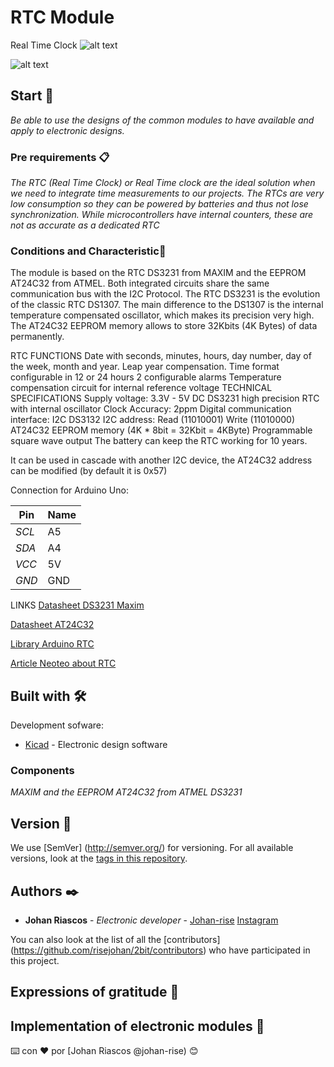 # RTC Module 

Real Time Clock
![alt text](https://github.com/risejohan/2Bit/blob/main/module%20RTC/ds3231/Top.png "RTC")

![alt text](https://github.com/risejohan/2Bit/blob/main/module%20RTC/ds3231/Board.png "RTC")

## Start 🚀

_Be able to use the designs of the common modules to have available and apply to electronic designs._


### Pre requirements 📋

_The RTC (Real Time Clock) or Real Time clock are the ideal solution when we need to integrate time measurements to our projects. The RTCs are very low consumption so they can be powered by batteries and thus not lose synchronization. While microcontrollers have internal counters, these are not as accurate as a dedicated RTC_


### Conditions and Characteristic🔩


The module is based on the RTC DS3231 from MAXIM and the EEPROM AT24C32 from ATMEL. Both integrated circuits share the same communication bus with the I2C Protocol. The RTC DS3231 is the evolution of the classic RTC DS1307. The main difference to the DS1307 is the internal temperature compensated oscillator, which makes its precision very high. The AT24C32 EEPROM memory allows to store 32Kbits (4K Bytes) of data permanently.


RTC FUNCTIONS
Date with seconds, minutes, hours, day number, day of the week, month and year.
Leap year compensation.
Time format configurable in 12 or 24 hours
2 configurable alarms
Temperature compensation circuit for internal reference voltage
TECHNICAL SPECIFICATIONS
Supply voltage: 3.3V - 5V DC
DS3231 high precision RTC with internal oscillator
Clock Accuracy: 2ppm
Digital communication interface: I2C
DS3132 I2C address: Read (11010001) Write (11010000)
AT24C32 EEPROM memory (4K * 8bit = 32Kbit = 4KByte)
Programmable square wave output
The battery can keep the RTC working for 10 years.

It can be used in cascade with another I2C device, the AT24C32 address can be modified (by default it is 0x57)

Connection for Arduino Uno:

Pin | Name
--- | --- |
*SCL* |A5 |
*SDA* |A4 |
*VCC* |5V |
*GND* |GND|

LINKS
[Datasheet DS3231 Maxim](http://datasheets.maximintegrated.com/en/ds/DS3231.pdf)

[Datasheet AT24C32](http://www.atmel.com/images/doc0336.pdf)

[Library Arduino RTC](http://playground.arduino.cc/Code/time)

[Article Neoteo about RTC](http://www.neoteo.com/ds1307-reloj-en-tiempo-real-con-18f2550/)

## Built with 🛠️

Development sofware:
* [Kicad](https://www.kicad-pcb.org/) - Electronic design software



### Components
_MAXIM and the EEPROM AT24C32 from ATMEL_
_DS3231_

## Version 📌

We use [SemVer] (http://semver.org/) for versioning. For all available versions, look at the [tags in this repository](https://github.com/risejohan/2Bit/tree/main/module%20RTC/ds3231).

## Authors ✒️
* **Johan Riascos** - *Electronic developer* - [Johan-rise](https://github.com/risejohan) [Instagram](https://instagram.com/johansegura92?utm_medium=copy_link)


You can also look at the list of all the [contributors] (https://github.com/risejohan/2bit/contributors) who have participated in this project.


## Expressions of gratitude 🎁
Implementation of electronic modules 📢
---
⌨️ con ❤️ por [Johan Riascos @johan-rise) 😊
